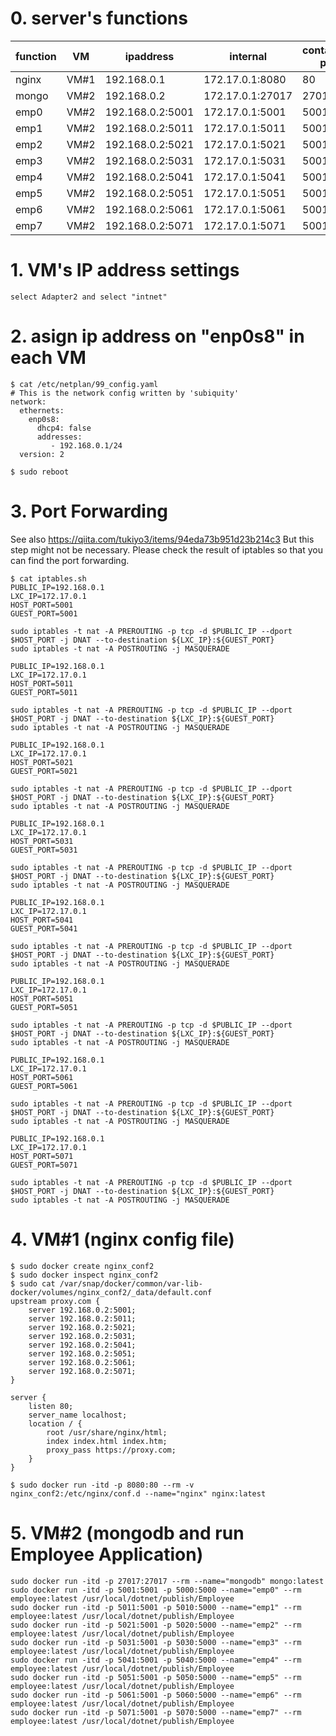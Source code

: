 # 0. server's functions

| function | VM | ipaddress | internal | container's port |
| --- | --- | --- | --- | --- |
| nginx | VM#1 | 192.168.0.1 | 172.17.0.1:8080 | 80 | 
| mongo | VM#2 | 192.168.0.2 | 172.17.0.1:27017 | 27017 | 
| emp0 | VM#2 | 192.168.0.2:5001 | 172.17.0.1:5001 | 5001 |
| emp1 | VM#2 | 192.168.0.2:5011 | 172.17.0.1:5011 | 5001 |
| emp2 | VM#2 | 192.168.0.2:5021 | 172.17.0.1:5021 | 5001 |
| emp3 | VM#2 | 192.168.0.2:5031 | 172.17.0.1:5031 | 5001 |
| emp4 | VM#2 | 192.168.0.2:5041 | 172.17.0.1:5041 | 5001 |
| emp5 | VM#2 | 192.168.0.2:5051 | 172.17.0.1:5051 | 5001 |
| emp6 | VM#2 | 192.168.0.2:5061 | 172.17.0.1:5061 | 5001 |
| emp7 | VM#2 | 192.168.0.2:5071 | 172.17.0.1:5071 | 5001 |


# 1. VM's IP address settings
```
select Adapter2 and select "intnet"
```

# 2. asign ip address on "enp0s8" in each VM
```
$ cat /etc/netplan/99_config.yaml 
# This is the network config written by 'subiquity'
network:
  ethernets:
    enp0s8:
      dhcp4: false
      addresses:
         - 192.168.0.1/24 
  version: 2

$ sudo reboot
```

# 3. Port Forwarding 
See also https://qiita.com/tukiyo3/items/94eda73b951d23b214c3
But this step might not be necessary. Please check the result of iptables so that you can find the port forwarding.
```
$ cat iptables.sh 
PUBLIC_IP=192.168.0.1
LXC_IP=172.17.0.1
HOST_PORT=5001
GUEST_PORT=5001

sudo iptables -t nat -A PREROUTING -p tcp -d $PUBLIC_IP --dport $HOST_PORT -j DNAT --to-destination ${LXC_IP}:${GUEST_PORT}
sudo iptables -t nat -A POSTROUTING -j MASQUERADE

PUBLIC_IP=192.168.0.1
LXC_IP=172.17.0.1
HOST_PORT=5011
GUEST_PORT=5011

sudo iptables -t nat -A PREROUTING -p tcp -d $PUBLIC_IP --dport $HOST_PORT -j DNAT --to-destination ${LXC_IP}:${GUEST_PORT}
sudo iptables -t nat -A POSTROUTING -j MASQUERADE

PUBLIC_IP=192.168.0.1
LXC_IP=172.17.0.1
HOST_PORT=5021
GUEST_PORT=5021

sudo iptables -t nat -A PREROUTING -p tcp -d $PUBLIC_IP --dport $HOST_PORT -j DNAT --to-destination ${LXC_IP}:${GUEST_PORT}
sudo iptables -t nat -A POSTROUTING -j MASQUERADE

PUBLIC_IP=192.168.0.1
LXC_IP=172.17.0.1
HOST_PORT=5031
GUEST_PORT=5031

sudo iptables -t nat -A PREROUTING -p tcp -d $PUBLIC_IP --dport $HOST_PORT -j DNAT --to-destination ${LXC_IP}:${GUEST_PORT}
sudo iptables -t nat -A POSTROUTING -j MASQUERADE

PUBLIC_IP=192.168.0.1
LXC_IP=172.17.0.1
HOST_PORT=5041
GUEST_PORT=5041

sudo iptables -t nat -A PREROUTING -p tcp -d $PUBLIC_IP --dport $HOST_PORT -j DNAT --to-destination ${LXC_IP}:${GUEST_PORT}
sudo iptables -t nat -A POSTROUTING -j MASQUERADE

PUBLIC_IP=192.168.0.1
LXC_IP=172.17.0.1
HOST_PORT=5051
GUEST_PORT=5051

sudo iptables -t nat -A PREROUTING -p tcp -d $PUBLIC_IP --dport $HOST_PORT -j DNAT --to-destination ${LXC_IP}:${GUEST_PORT}
sudo iptables -t nat -A POSTROUTING -j MASQUERADE

PUBLIC_IP=192.168.0.1
LXC_IP=172.17.0.1
HOST_PORT=5061
GUEST_PORT=5061

sudo iptables -t nat -A PREROUTING -p tcp -d $PUBLIC_IP --dport $HOST_PORT -j DNAT --to-destination ${LXC_IP}:${GUEST_PORT}
sudo iptables -t nat -A POSTROUTING -j MASQUERADE

PUBLIC_IP=192.168.0.1
LXC_IP=172.17.0.1
HOST_PORT=5071
GUEST_PORT=5071

sudo iptables -t nat -A PREROUTING -p tcp -d $PUBLIC_IP --dport $HOST_PORT -j DNAT --to-destination ${LXC_IP}:${GUEST_PORT}
sudo iptables -t nat -A POSTROUTING -j MASQUERADE
```

# 4. VM#1 (nginx config file)
```
$ sudo docker create nginx_conf2
$ sudo docker inspect nginx_conf2
$ sudo cat /var/snap/docker/common/var-lib-docker/volumes/nginx_conf2/_data/default.conf
upstream proxy.com {
	server 192.168.0.2:5001;
	server 192.168.0.2:5011;
	server 192.168.0.2:5021;
	server 192.168.0.2:5031;
	server 192.168.0.2:5041;
	server 192.168.0.2:5051;
	server 192.168.0.2:5061;
	server 192.168.0.2:5071;
}

server {
	listen 80;
	server_name localhost;
	location / {
		root /usr/share/nginx/html;
		index index.html index.htm;
		proxy_pass https://proxy.com;
	}
}

$ sudo docker run -itd -p 8080:80 --rm -v nginx_conf2:/etc/nginx/conf.d --name="nginx" nginx:latest
```

# 5. VM#2 (mongodb and run Employee Application)
```
sudo docker run -itd -p 27017:27017 --rm --name="mongodb" mongo:latest
sudo docker run -itd -p 5001:5001 -p 5000:5000 --name="emp0" --rm employee:latest /usr/local/dotnet/publish/Employee
sudo docker run -itd -p 5011:5001 -p 5010:5000 --name="emp1" --rm employee:latest /usr/local/dotnet/publish/Employee
sudo docker run -itd -p 5021:5001 -p 5020:5000 --name="emp2" --rm employee:latest /usr/local/dotnet/publish/Employee
sudo docker run -itd -p 5031:5001 -p 5030:5000 --name="emp3" --rm employee:latest /usr/local/dotnet/publish/Employee
sudo docker run -itd -p 5041:5001 -p 5040:5000 --name="emp4" --rm employee:latest /usr/local/dotnet/publish/Employee
sudo docker run -itd -p 5051:5001 -p 5050:5000 --name="emp5" --rm employee:latest /usr/local/dotnet/publish/Employee
sudo docker run -itd -p 5061:5001 -p 5060:5000 --name="emp6" --rm employee:latest /usr/local/dotnet/publish/Employee
sudo docker run -itd -p 5071:5001 -p 5070:5000 --name="emp7" --rm employee:latest /usr/local/dotnet/publish/Employee
```
